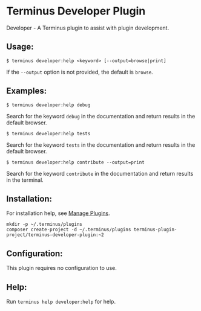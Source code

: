 # Terminus Developer Plugin

Developer - A Terminus plugin to assist with plugin development.

## Usage:
```
$ terminus developer:help <keyword> [--output=browse|print]
```
If the `--output` option is not provided, the default is `browse`.

## Examples:
```
$ terminus developer:help debug
```
Search for the keyword `debug` in the documentation and return results in the default browser.
```
$ terminus developer:help tests
```
Search for the keyword `tests` in the documentation and return results in the default browser.
```
$ terminus developer:help contribute --output=print
```
Search for the keyword `contribute` in the documentation and return results in the terminal.

## Installation:

For installation help, see [Manage Plugins](https://pantheon.io/docs/terminus/plugins/).

```
mkdir -p ~/.terminus/plugins
composer create-project -d ~/.terminus/plugins terminus-plugin-project/terminus-developer-plugin:~2
```

## Configuration:

This plugin requires no configuration to use.

## Help:
Run `terminus help developer:help` for help.
